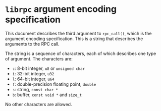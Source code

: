 # `librpc` argument encoding specification

This document describes the third argument to `rpc_call()`, which is the
argument encoding specification. This is a string that describes the
arguments to the RPC call.

The string is a sequence of characters, each of which describes one type
of argument. The characters are:

- `c`: 8-bit integer, `u8` or `unsigned char`
- `i`: 32-bit integer, `u32`
- `l`: 64-bit integer, `u64`
- `f`: double-precision floating point, `double`
- `s`: string, `const char *`
- `b`: buffer, `const void *` and `size_t`

No other characters are allowed.
